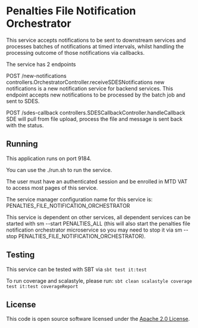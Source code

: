 
# Penalties File Notification Orchestrator

This service accepts notifications to be sent to downstream services and processes batches of notifications at timed intervals, whilst handling the processing outcome of those notifications via callbacks.

The service has 2 endpoints

POST        /new-notifications                    controllers.OrchestratorController.receiveSDESNotifications
new notifications is a new notification service for backend services.
This endpoint accepts new notifications to be processed by the batch job and sent to SDES.


POST        /sdes-callback                        controllers.SDESCallbackController.handleCallback
SDE will pull from file upload, process the file and message is sent back with the status.


## Running

This application runs on port 9184.

You can use the ./run.sh to run the service.

The user must have an authenticated session and be enrolled in MTD VAT to access most pages of this service.

The service manager configuration name for this service is: PENALTIES_FILE_NOTIFICATION_ORCHESTRATOR

This service is dependent on other services, all dependent services can be started with sm --start PENALTIES_ALL (this will also start the penalties file notification orchestrator microservice so you may need to stop it via sm --stop PENALTIES_FILE_NOTIFICATION_ORCHESTRATOR).

## Testing

This service can be tested with SBT via `sbt test it:test`

To run coverage and scalastyle, please run: `sbt clean scalastyle coverage test it:test coverageReport`

## License

This code is open source software licensed under the [Apache 2.0 License]("http://www.apache.org/licenses/LICENSE-2.0.html").